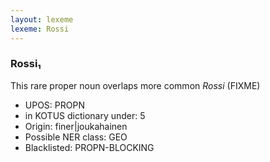 ```yaml
---
layout: lexeme
lexeme: Rossi
---
```


###  Rossi₁

This rare proper noun overlaps more common *Rossi* (FIXME)
* UPOS:  PROPN
* in KOTUS dictionary under:  5
* Origin:  finer|joukahainen
* Possible NER class:  GEO
* Blacklisted:  PROPN-BLOCKING

